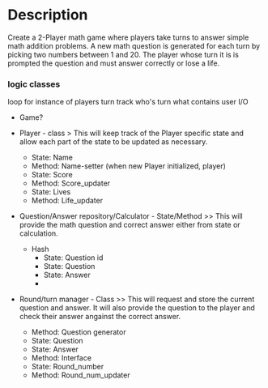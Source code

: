# Description

Create a 2-Player math game where players take turns to answer simple math addition problems. A new math question is generated for each turn by picking two numbers between 1 and 20. The player whose turn it is is prompted the question and must answer correctly or lose a life.


### logic classes

loop for instance of players turn
track who's turn
what contains user I/O

- Game?

- Player - class  > This will keep track of the Player specific state and allow each part of the state to be updated as necessary.
  - State: Name
  - Method: Name-setter (when new Player initialized, player)
  - State: Score 
  - Method: Score_updater
  - State: Lives
  - Method: Life_updater

- Question/Answer repository/Calculator - State/Method >> This will provide the math question and correct answer either from state or calculation.
  - Hash
    - State: Question id
    - State: Question
    - State: Answer
    - 

- Round/turn manager - Class >> This will request and store the current question and answer.  It will also provide the question to the player and check their answer angainst the correct answer.
  - Method: Question generator
  - State: Question
  - State: Answer
  - Method: Interface
  - State: Round_number
  - Method: Round_num_updater
  
